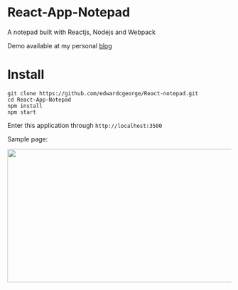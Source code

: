 # React-App-Notepad
A notepad built with Reactjs, Nodejs and Webpack

Demo available at my personal [blog](www.oncelife.me)

# Install
```
git clone https://github.com/edwardcgeorge/React-notepad.git
cd React-App-Notepad
npm install
npm start
```
Enter this application through `http://localhost:3500`

Sample page:

<img src="https://github.com/edwardcgeorge/React-notepad/blob/master/sample.png" height="300" width="580"></img>
